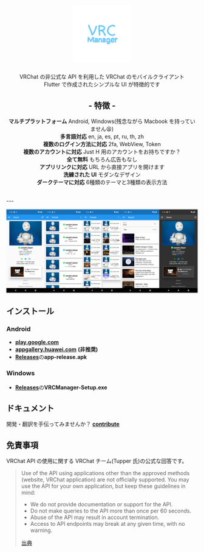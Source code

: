 <h1 align="center">
  <img width="30%" src="assets/img/foreground.png">
</h1>

<div align="center">
  <p>
    VRChat の非公式な API を利用した VRChat のモバイルクライアント<br>
    Flutter で作成されたシンプルな UI が特徴的です<br>
  </p>
  <h2>- 特徴 -</h2>
  <p>
    <b>マルチプラットフォーム</b> Android, Windows(残念ながら Macbook を持っていません😫)<br>
    <b>多言語対応</b>  en, ja, es, pt, ru, th, zh<br>
    <b>複数のログイン方法に対応</b> 2fa, WebView, Token<br>
    <b>複数のアカウントに対応</b> Just H 用のアカウントをお持ちですか？<br>
    <b>全て無料</b> もちろん広告もなし<br>
    <b>アプリリンクに対応</b> URL から直接アプリを開けます<br>
    <b>洗練された UI</b> モダンなデザイン<br>
    <b>ダークテーマに対応</b> 6種類のテーマと3種類の表示方法<br>
  </p>
</div>
<br>
---

<img width="20%" src="docs/img/screenshots1.png"><img width="20%" src="docs/img/screenshots2.png"><img width="20%" src="docs/img/screenshots3.png"><img width="20%" src="docs/img/screenshots4.png"><img width="20%" src="docs/img/screenshots5.png">

## インストール

### Android

- [**play.google.com**](https://play.google.com/store/apps/details?id=com.yuki0311.vrc_manager)
- [**appgallery.huawei.com**](https://appgallery.huawei.com/#/app/C106854219) **(非推奨)**
- [**Releases**](https://github.com/fa0311/vrc_manager/releases)の**app-release.apk**

### Windows

- [**Releases**](https://github.com/fa0311/vrc_manager/releases)の**VRCManager-Setup.exe**

## ドキュメント

開発・翻訳を手伝ってみませんか？ [**contribute**](docs/contribute/en.md)

## 免責事項

VRChat API の使用に関する VRChat チーム(Tupper 氏)の公式な回答です。

> Use of the API using applications other than the approved methods (website, VRChat application) are not officially supported. You may use the API for your own application, but keep these guidelines in mind:
>
> - We do not provide documentation or support for the API.
> - Do not make queries to the API more than once per 60 seconds.
> - Abuse of the API may result in account termination.
> - Access to API endpoints may break at any given time, with no warning.
>
> [出典](https://vrchatapi.github.io/sdk/java/)
